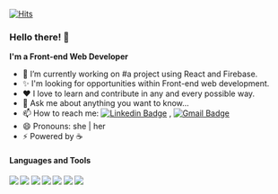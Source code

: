 [![Hits](https://hits.seeyoufarm.com/api/count/incr/badge.svg?url=https%3A%2F%2Fgithub.com%2Fsunjus%2Fhit-counter&count_bg=%23A550BC&title_bg=%23D4A6F5&icon=github.svg&icon_color=%23E7E7E7&title=hits&edge_flat=false)](https://hits.seeyoufarm.com)

### Hello there! 👋


**I'm a Front-end Web Developer** 

- 🔭 I’m currently working on #a project using React and Firebase.
- ✨ I'm looking for opportunities within Front-end web development.
- ❤️ I love to learn and contribute in any and every possible way.
- 💬 Ask me about anything you want to know...
- 📫 How to reach me:   [![Linkedin Badge](https://img.shields.io/badge/-LinkedIn-blue?style=flat-square&logo=Linkedin&logoColor=white&link=https://www.https://www.linkedin.com/in/ariana-sunju-s-6800a51b2/)](https://www.linkedin.com/in/ariana-sunju-s-6800a51b2/) ,   [![Gmail Badge](https://img.shields.io/badge/-Gmail-c14438?style=flat-square&logo=Gmail&logoColor=white&link=mailto:sunju.shin1108@gmail.com.com)](mailto:sunju.shin1108@gmail.com)
- 😄 Pronouns: she | her 
- ⚡ Powered by ☕️

<h4>Languages and Tools<h4>
<code><img src="https://img.icons8.com/nolan/32/css-filetype.png" /></code>
<code><img src="https://img.icons8.com/nolan/32/html-5.png" /></code>
<code><img src="https://img.icons8.com/nolan/32/javascript.png" /></code>
<code><img src="https://img.icons8.com/nolan/32/react-native.png" /></code>
<code><img src="https://img.icons8.com/nolan/32/visual-studio-code-2019.png"/></code>
<code><img src="https://img.icons8.com/nolan/32/github.png"/></code>
<code><img src="https://img.icons8.com/nolan/32/web-design.png"/></code>
 

